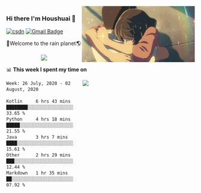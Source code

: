<img  align='right' height="150" src="https://github.com/LikeRainDay/LikeRainDay/blob/master/pic/img_rain_1.gif?raw=true">



### Hi there I'm Houshuai :lemon:

[![csdn](https://img.shields.io/badge/-csdn-c14438?style=flat-square&logo=c&logoColor=white)](https://blog.csdn.net/qq_15807167)
[![Gmail Badge](https://img.shields.io/badge/-gmail-c14438?style=flat-square&logo=Gmail&logoColor=white&link=mailto:houshuai0816@gmail.com)](mailto:houshuai0816@gmail.com)

🚀Welcome to the rain planet🌎

<center>
<img align='center'  src="https://source.unsplash.com/random/1200x600">
</center>

📊 **This week I spent my time on**

<img align='right'   width="300" src="https://github-readme-stats.vercel.app/api?username=LikeRainDay&show_icons=true&title_color=fff&icon_color=79ff97&text_color=9f9f9f&bg_color=151515">

<!--START_SECTION:waka-->
```text
Week: 26 July, 2020 - 02 August, 2020

Kotlin     6 hrs 43 mins   ████████░░░░░░░░░░░░░░░░░   33.65 % 
Python     4 hrs 18 mins   █████░░░░░░░░░░░░░░░░░░░░   21.55 % 
Java       3 hrs 7 mins    ████░░░░░░░░░░░░░░░░░░░░░   15.61 % 
Other      2 hrs 29 mins   ███░░░░░░░░░░░░░░░░░░░░░░   12.44 % 
Markdown   1 hr 35 mins    ██░░░░░░░░░░░░░░░░░░░░░░░   07.92 %
```
<!--END_SECTION:waka-->
